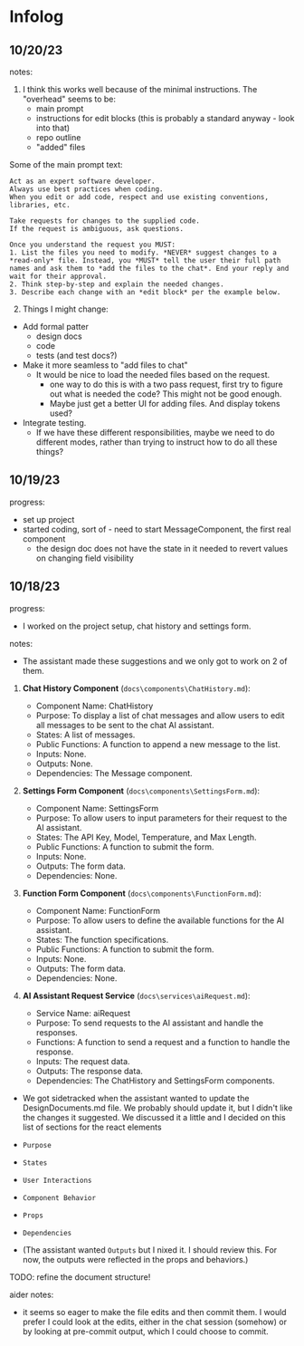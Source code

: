 # Infolog

## 10/20/23

notes:

1. I think this works well because of the minimal instructions. The "overhead" seems to be:
    - main prompt
    - instructions for edit blocks (this is probably a standard anyway - look into that)
    - repo outline
    - "added" files


Some of the main prompt text:

```
Act as an expert software developer.
Always use best practices when coding.
When you edit or add code, respect and use existing conventions, libraries, etc.

Take requests for changes to the supplied code.
If the request is ambiguous, ask questions.

Once you understand the request you MUST:
1. List the files you need to modify. *NEVER* suggest changes to a *read-only* file. Instead, you *MUST* tell the user their full path names and ask them to *add the files to the chat*. End your reply and wait for their approval.
2. Think step-by-step and explain the needed changes.
3. Describe each change with an *edit block* per the example below.
```

2. Things I might change:

- Add formal patter
    - design docs
    - code
    - tests (and test docs?)
- Make it more seamless to "add files to chat"
    - It would be nice to load the needed files based on the request.
        - one way to do this is with a two pass request, first try to figure out what is needed the code? This might not be good enough.
        - Maybe just get a better UI for adding files. And display tokens used?
- Integrate testing. 
    - If we have these different responsibilities, maybe we need to do different modes, rather than trying to instruct how to do all these things?

## 10/19/23

progress:

- set up project
- started coding, sort of - need to start MessageComponent, the first real component
    - the design doc does not have the state in it needed to revert values on changing field visibility

## 10/18/23

progress:

- I worked on the project setup, chat history and settings form.

notes:

- The assistant made these suggestions and we only got to work on 2 of them.

1. **Chat History Component** (`docs\components\ChatHistory.md`):
    - Component Name: ChatHistory
    - Purpose: To display a list of chat messages and allow users to edit all messages to be sent to the chat AI assistant.
    - States: A list of messages.
    - Public Functions: A function to append a new message to the list.
    - Inputs: None.
    - Outputs: None.
    - Dependencies: The Message component.

2. **Settings Form Component** (`docs\components\SettingsForm.md`):
    - Component Name: SettingsForm
    - Purpose: To allow users to input parameters for their request to the AI assistant.
    - States: The API Key, Model, Temperature, and Max Length.
    - Public Functions: A function to submit the form.
    - Inputs: None.
    - Outputs: The form data.
    - Dependencies: None.

3. **Function Form Component** (`docs\components\FunctionForm.md`):
    - Component Name: FunctionForm
    - Purpose: To allow users to define the available functions for the AI assistant.
    - States: The function specifications.
    - Public Functions: A function to submit the form.
    - Inputs: None.
    - Outputs: The form data.
    - Dependencies: None.

4. **AI Assistant Request Service** (`docs\services\aiRequest.md`):
    - Service Name: aiRequest
    - Purpose: To send requests to the AI assistant and handle the responses.
    - Functions: A function to send a request and a function to handle the response.
    - Inputs: The request data.
    - Outputs: The response data.
    - Dependencies: The ChatHistory and SettingsForm components.

- We got sidetracked when the assistant wanted to update the DesignDocuments.md file. We probably should update it,
but I didn't like the changes it suggested. We discussed it a little and I decided on this list of sections for
the react elements

- `Purpose`
- `States`
- `User Interactions`
- `Component Behavior`
- `Props`
- `Dependencies`
- (The assistant wanted `Outputs` but I nixed it. I should review this. For now, the outputs were reflected in the props and behaviors.)

TODO: refine the document structure!

aider notes:

- it seems so eager to make the file edits and then commit them. I would prefer I could look at the edits, either
in the chat session (somehow) or by looking at pre-commit output, which I could choose to commit.